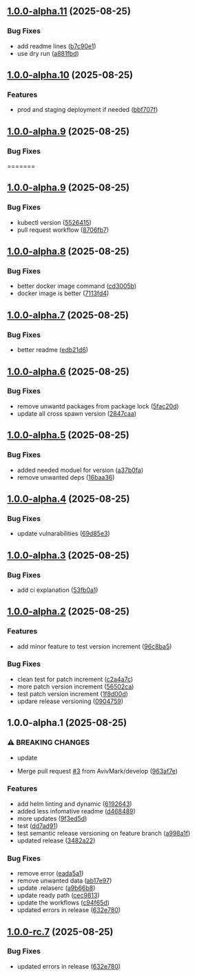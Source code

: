 
## [1.0.0-alpha.11](https://github.com/AvivMark/it-works-on-my-machine/compare/v1.0.0-alpha.10...v1.0.0-alpha.11) (2025-08-25)

### Bug Fixes

* add readme lines ([b7c90e1](https://github.com/AvivMark/it-works-on-my-machine/commit/b7c90e10628dfedd4d0f136ef09db35857add4b4))
* use dry run ([a881fbd](https://github.com/AvivMark/it-works-on-my-machine/commit/a881fbda876ae494be1d612467757901b59de826))

## [1.0.0-alpha.10](https://github.com/AvivMark/it-works-on-my-machine/compare/v1.0.0-alpha.9...v1.0.0-alpha.10) (2025-08-25)

### Features

* prod and staging deployment if needed ([bbf707f](https://github.com/AvivMark/it-works-on-my-machine/commit/bbf707f3621ed2423086ce1efc37862ba357c326))

## [1.0.0-alpha.9](https://github.com/AvivMark/it-works-on-my-machine/compare/v1.0.0-alpha.8...v1.0.0-alpha.9) (2025-08-25)

### Bug Fixes

=======
## [1.0.0-alpha.9](https://github.com/AvivMark/it-works-on-my-machine/compare/v1.0.0-alpha.8...v1.0.0-alpha.9) (2025-08-25)

### Bug Fixes


* kubectl version ([5526415](https://github.com/AvivMark/it-works-on-my-machine/commit/55264154dc010148af22929aa23ee42a63462843))
* pull request workflow ([8706fb7](https://github.com/AvivMark/it-works-on-my-machine/commit/8706fb70ae5131a3384ff1f99010024693586aa4))

## [1.0.0-alpha.8](https://github.com/AvivMark/it-works-on-my-machine/compare/v1.0.0-alpha.7...v1.0.0-alpha.8) (2025-08-25)

### Bug Fixes

* better docker image command ([cd3005b](https://github.com/AvivMark/it-works-on-my-machine/commit/cd3005be06a98d84f636894f823cb8ad50f642cd))
* docker image is better ([7113fd4](https://github.com/AvivMark/it-works-on-my-machine/commit/7113fd4c03b07f5d140096455787515834da661d))

## [1.0.0-alpha.7](https://github.com/AvivMark/it-works-on-my-machine/compare/v1.0.0-alpha.6...v1.0.0-alpha.7) (2025-08-25)

### Bug Fixes

* better readme ([edb21d6](https://github.com/AvivMark/it-works-on-my-machine/commit/edb21d6eb471b6173793e0cdde565c1c764c7add))

## [1.0.0-alpha.6](https://github.com/AvivMark/it-works-on-my-machine/compare/v1.0.0-alpha.5...v1.0.0-alpha.6) (2025-08-25)

### Bug Fixes

* remove unwantd packages from package lock ([5fac20d](https://github.com/AvivMark/it-works-on-my-machine/commit/5fac20db7d5bba1f1f396b0646f446ad2ccc2224))
* update all cross spawn version ([2847caa](https://github.com/AvivMark/it-works-on-my-machine/commit/2847caaef3fc18dc380ae5d61c3655e379138a42))

## [1.0.0-alpha.5](https://github.com/AvivMark/it-works-on-my-machine/compare/v1.0.0-alpha.4...v1.0.0-alpha.5) (2025-08-25)

### Bug Fixes

* added needed moduel for version ([a37b0fa](https://github.com/AvivMark/it-works-on-my-machine/commit/a37b0fa5dae0661cb5c3c9be022073e0d50e0d1d))
* remove unwanted deps ([16baa36](https://github.com/AvivMark/it-works-on-my-machine/commit/16baa3667ead79ab8a60ac526ca8901c922955dd))

## [1.0.0-alpha.4](https://github.com/AvivMark/it-works-on-my-machine/compare/v1.0.0-alpha.3...v1.0.0-alpha.4) (2025-08-25)

### Bug Fixes

* update vulnarabilities ([69d85e3](https://github.com/AvivMark/it-works-on-my-machine/commit/69d85e370d2a2adcc1ae091848dac2ad5c080a55))

## [1.0.0-alpha.3](https://github.com/AvivMark/it-works-on-my-machine/compare/v1.0.0-alpha.2...v1.0.0-alpha.3) (2025-08-25)

### Bug Fixes

* add ci explanation ([53fb0a1](https://github.com/AvivMark/it-works-on-my-machine/commit/53fb0a1ab64d2a316a1e414bc3799a9053895545))

## [1.0.0-alpha.2](https://github.com/AvivMark/it-works-on-my-machine/compare/v1.0.0-alpha.1...v1.0.0-alpha.2) (2025-08-25)

### Features

* add minor feature to test version increment ([96c8ba5](https://github.com/AvivMark/it-works-on-my-machine/commit/96c8ba50e063911354faed26050a88cc5b1c66bd))

### Bug Fixes

* clean test for patch increment ([c2a4a7c](https://github.com/AvivMark/it-works-on-my-machine/commit/c2a4a7cefc7e15326e46417de89346d66ba309be))
* more patch version increment ([56502ca](https://github.com/AvivMark/it-works-on-my-machine/commit/56502cac5c2044c020cbbc108f08e70d2561bda6))
* test patch version increment ([1f8d00d](https://github.com/AvivMark/it-works-on-my-machine/commit/1f8d00d6f3e5161f7caad008a62fd9d1f8c2b92d))
* updare release versioning ([0904759](https://github.com/AvivMark/it-works-on-my-machine/commit/090475989d77a2d77e5a32d20598fcd54192e791))

## 1.0.0-alpha.1 (2025-08-25)

### ⚠ BREAKING CHANGES

* update

* Merge pull request [#3](https://github.com/AvivMark/it-works-on-my-machine/issues/3) from AvivMark/develop ([963af7e](https://github.com/AvivMark/it-works-on-my-machine/commit/963af7e392d4953a2bb3e67ce72a8c897e756494))

### Features

* add helm linting and dynamic ([6192643](https://github.com/AvivMark/it-works-on-my-machine/commit/6192643a4484b94fe6f596b374b1ad75cea280ca))
* added less infomative readme ([d468489](https://github.com/AvivMark/it-works-on-my-machine/commit/d468489c224236d0a09185e5366a07a1a7d80c19))
* more updates ([9f3ed5d](https://github.com/AvivMark/it-works-on-my-machine/commit/9f3ed5d026170b5203f8c68593dbf827ae11a9fe))
* test ([dd7ad91](https://github.com/AvivMark/it-works-on-my-machine/commit/dd7ad914be5d95dc541f22f12967070f04ee8587))
* test semantic release versioning on feature branch ([a998a1f](https://github.com/AvivMark/it-works-on-my-machine/commit/a998a1f460822451f62a15f82dbf1a08b2350418))
* updated release ([3482a22](https://github.com/AvivMark/it-works-on-my-machine/commit/3482a228e9c2f47044ae983d14c0854d49de6c1e))

### Bug Fixes

* remove error ([eada5a1](https://github.com/AvivMark/it-works-on-my-machine/commit/eada5a1b9ed170206884ef987594dce892b474c5))
* remove unwanted data ([ab17e97](https://github.com/AvivMark/it-works-on-my-machine/commit/ab17e97f895df00d3ce9aea653c8dc237085e34e))
* update .relaserc ([a9b66b8](https://github.com/AvivMark/it-works-on-my-machine/commit/a9b66b815e1d2224a0fa2028c6dcadc6cf0f6d1b))
* update ready path ([cec9813](https://github.com/AvivMark/it-works-on-my-machine/commit/cec981370e00b1242772d32a81aa61a9eae24c10))
* update the workflows ([c94f65d](https://github.com/AvivMark/it-works-on-my-machine/commit/c94f65d1156c04a439503a87dfea2028a0c3d81c))
* updated errors in release ([632e780](https://github.com/AvivMark/it-works-on-my-machine/commit/632e7801abbcb34e7f0562d000bdeae55c3b43e3))

## [1.0.0-rc.7](https://github.com/AvivMark/it-works-on-my-machine/compare/v1.0.0-rc.6...v1.0.0-rc.7) (2025-08-25)

### Bug Fixes

* updated errors in release ([632e780](https://github.com/AvivMark/it-works-on-my-machine/commit/632e7801abbcb34e7f0562d000bdeae55c3b43e3))
